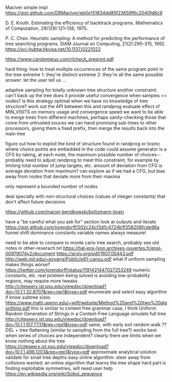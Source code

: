 Maciver simple impl   
  https://gist.github.com/DRMacIver/eb0e151834dd85f23659f6c2040fd6c9

D. E. Knuth. Estimating the efficiency of backtrack
programs. Mathematics of Computation, 29(129):121–136, 1975.

P. C. Chen. Heuristic sampling: A method for predicting the
performance of tree searching programs. SIAM Journal on Computing,
21(2):295–315, 1992.
  https://sci-hubtw.hkvisa.net/10.1137/0221022

https://www.carolemieux.com/rlcheck_preprint.pdf

hard thing: how to treat multiple occurrences of the same program point in the tree
  extreme 1: they're distinct
  extreme 2: they're all the same
  possible answer: let the user tell us
  ...

adaptive sampling for totally unknown tree structure
  another constraint: can't back up the tree
  does it provide useful convergence when samples << nodes?
  is this strategy optimal when we have no knowledge of tree structure?
  work out the API between this and randprog
  evaluate effect of MIN_VISITS on memory usage and convergence speed
  we want to be able to merge trees from different machines, perhaps
    sanity-checking those that come from untrusted souces
  we can hand promising sub-trees to other processors, giving them a
    fixed prefix, then merge the results back into the main tree

figure out how to exploit the kind of structure found in randprog or
tosmc where choice points are embedded in the code
  could assume generator is a CFG by taking, at each node, the maximum
    possible number of choices-- probably need to adjust randprog to
    meet this constraint, for example by limiting total number of jump
    targets, etc.
  amount of deviation from CFG is average deviation from maximum?
  can explore as if we had a CFG, but bias away from nodes that
    deviate more from their maxima

only represent a bounded number of nodes

deal specially with non-structural choices (values of integer constants)
  that don't affect future decisions

https://github.com/maciej-bendkowski/boltzmann-brain

have a "be careful what you ask for" section
  look at outputs and iterate
  https://gist.github.com/jorendorff/502c24cf3d1c4724b1f358208fcde96a
  funnel shift dominance
  constants
  variable names
  always measure!

need to be able to compare to monte carlo tree search, probably
see old notes in other-reserach.txt
https://hal-ens-lyon.archives-ouvertes.fr/ensl-00979074v2/document
https://arxiv.org/pdf/1607.05443.pdf
http://web.mit.edu/~ezyang/Public/p61-canou.pdf
what if uniform sampling makes things worse?
  https://twitter.com/jorendorff/status/1191421447027253249
  numeric constants, etc.
  real problem being solved is avoiding low-probability regions, may require more tweaks
http://citeseerx.ist.psu.edu/viewdoc/download?doi=10.1.1.32.8707&rep=rep1&type=pdf
enumerate and select
easy algorithm if know subtree sizes
  https://www.math.upenn.edu/~wilf/website/Method%20and%20two%20algorithms.pdf
  this is similar to context free grammar case, I think
  Uniform Random Generation of Strings in a Context-Free Language
simulate full tree
  http://citeseerx.ist.psu.edu/viewdoc/download?doi=10.1.1.107.7731&rep=rep1&type=pdf
same, with early exit
random walk
??
DSL + tree flattening (similar to sampling from the full tree?)
  works best when series of choices are independent?
clearly there are limits when we know nothing about the tree
https://citeseerx.ist.psu.edu/viewdoc/download?doi=10.1.1.496.1203&rep=rep1&type=pdf
approximate analytical solution
  validate for small tree depths
easy online algorithm: steer away from collisions
wanted: an online algorithm that learns the tree shape
  hard part is finding exploitable symmetries, will need user help
https://en.wikipedia.org/wiki/Sobol_sequence

